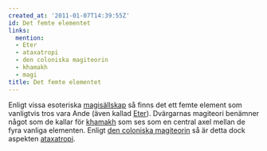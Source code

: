 ```yaml
---
created_at: '2011-01-07T14:39:55Z'
id: Det femte elementet
links:
  mention:
  - Eter
  - ataxatropi
  - den coloniska magiteorin
  - khamakh
  - magi
title: Det femte elementet
---
```


Enligt vissa esoteriska [magisällskap] så finns det ett femte element som vanligtvis tros vara Ande
(även kallad [Eter]). Dvärgarnas magiteori benämner något som de kallar för [khamakh] som ses som en
central axel mellan de fyra vanliga elementen. Enligt [den coloniska magiteorin] så är detta dock
aspekten [ataxatropi].

  [magisällskap]: magi
  [Eter]: Eter
  [khamakh]: khamakh
  [den coloniska magiteorin]: den_coloniska_magiteorin
  [ataxatropi]: ataxatropi